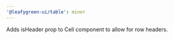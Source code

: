 ```yaml
---
'@leafygreen-ui/table': minor
---
```


Adds isHeader prop to Cell component to allow for row headers.
